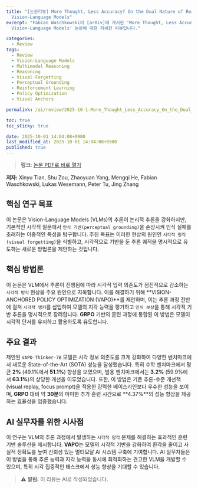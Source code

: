 ```yaml
---
title: "[논문리뷰] More Thought, Less Accuracy? On the Dual Nature of Reasoning in
  Vision-Language Models"
excerpt: "Fabian Waschkowski이 [arXiv]에 게시한 'More Thought, Less Accuracy? On the Dual Nature of Reasoning in
  Vision-Language Models' 논문에 대한 자세한 리뷰입니다."

categories:
  - Review
tags:
  - Review
  - Vision-Language Models
  - Multimodal Reasoning
  - Reasoning
  - Visual Forgetting
  - Perceptual Grounding
  - Reinforcement Learning
  - Policy Optimization
  - Visual Anchors

permalink: /ai/review/2025-10-1-More_Thought_Less_Accuracy_On_the_Dual_Nature_of_Reasoning_in_Vision-Language_Models/

toc: true
toc_sticky: true

date: 2025-10-01 14:04:08+0900
last_modified_at: 2025-10-01 14:04:08+0900
published: true
---
```

> **링크:** [논문 PDF로 바로 열기](https://arxiv.org/abs/2509.25848)

**저자:** Xinyu Tian, Shu Zou, Zhaoyuan Yang, Mengqi He, Fabian Waschkowski, Lukas Wesemann, Peter Tu, Jing Zhang



## 핵심 연구 목표
이 논문은 Vision-Language Models (VLMs)의 추론이 논리적 추론을 강화하지만, 기본적인 시각적 질문에서 `인식 기반(perceptual grounding)`을 손상시켜 인식 실패를 초래하는 이중적인 특성을 탐구합니다. 주된 목표는 이러한 현상의 원인인 `시각적 망각(visual forgetting)`을 식별하고, 시각적으로 기반을 둔 추론 궤적을 명시적으로 유도하는 새로운 방법론을 제안하는 것입니다.

## 핵심 방법론
이 논문은 VLM에서 추론이 진행됨에 따라 시각적 입력 의존도가 점진적으로 감소하는 `시각적 망각` 현상을 주요 원인으로 지목합니다. 이를 해결하기 위해 **VISION-ANCHORED POLICY OPTIMIZATION (VAPO)**를 제안하며, 이는 추론 과정 전반에 걸쳐 `시각적 앵커`를 삽입하여 모델의 지각 능력을 평가하고 `인식 보상`을 통해 시각적 기반 추론을 명시적으로 장려합니다. **GRPO** 기반의 훈련 과정에 통합된 이 방법은 모델이 시각적 단서를 유지하고 활용하도록 유도합니다.

## 주요 결과
제안된 `VAPO-Thinker-7B` 모델은 시각 정보 의존도를 크게 강화하여 다양한 벤치마크에서 새로운 State-of-the-Art (SOTA) 성능을 달성했습니다. 특히 수학 벤치마크에서 평균 **2%** (49.1%에서 **51.1%**) 향상을 보였으며, 범용 벤치마크에서는 **3.2%** (59.9%에서 **63.1%**)의 상당한 개선을 이루었습니다. 또한, 이 방법은 기존 추론-수준 개선책(visual replay, focus prompt)을 적용한 강력한 베이스라인보다 우수한 성능을 보이며, **GRPO** 대비 약 **30분**의 미미한 추가 훈련 시간으로 **4.37%**의 성능 향상을 제공하는 효율성을 입증했습니다.

## AI 실무자를 위한 시사점
이 연구는 VLM의 추론 과정에서 발생하는 `시각적 망각` 문제를 해결하는 효과적인 훈련 기반 솔루션을 제시합니다. **VAPO**는 모델의 시각적 기반을 강화하여 환각을 줄이고 사실적 정확도를 높여 신뢰성 있는 멀티모달 AI 시스템 구축에 기여합니다. AI 실무자들은 이 방법을 통해 추론 능력과 지각 능력을 동시에 최적화하는 견고한 VLM을 개발할 수 있으며, 특히 시각 집중적인 태스크에서 성능 향상을 기대할 수 있습니다.

> ⚠️ **알림:** 이 리뷰는 AI로 작성되었습니다.
